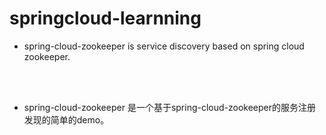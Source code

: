 # springcloud-learnning


* spring-cloud-zookeeper is service discovery based on spring cloud zookeeper.

<br/>
<br/>

* spring-cloud-zookeeper 是一个基于spring-cloud-zookeeper的服务注册发现的简单的demo。

